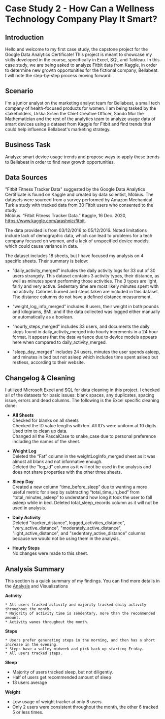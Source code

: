 # Case Study 2 - How Can a Wellness Technology Company Play It Smart?
## Introduction

Hello and welcome to my first case study, the capstone project for the Google Data Analytics Certificate! This project is meant to showcase my skills developed in the course, specifically in Excel, SQL and Tableau. In this case study, we are being asked to analyze Fitbit data from Kaggle, in order to determine new growth opportunities for the fictional company, Bellabeat. I will note the step-by-step process moving forward.

## Scenario
I'm a junior analyst on the marketing analyst team for Bellabeat, a small tech company of health-focused products for women. I am being tasked by the stakeholders, Urška Sršen the Chief Creative Officer, Sando Mur the Mathematician and the rest of the analytics team to analyze usage data of smart devices using a dataset from Kaggle for Fitbit and find trends that could help influence Bellabeat's marketing strategy.

## Business Task
Analyze smart device usage trends and propose ways to apply these trends to Bellabeat in order to find new growth opportunities.

## Data Sources

"Fitbit Fitness Tracker Data" suggested by the Google Data Analytics Certificate is found on Kaggle and created by data scientist, Möbius. The datasets were sourced from a survey performed by Amazon Mechanical Turk a study with tracked data from 30 Fitbit users who consented to the study.  
Möbius. “Fitbit Fitness Tracker Data.” Kaggle, 16 Dec. 2020, https://www.kaggle.com/arashnic/fitbit.

The data provided is from 03/12/2016 to 05/12/2016. Noted limitations include lack of demographic data, which can lead to problems for a tech company focused on women, and a lack of unspecified device models, which could cause variance in data.  

The dataset includes 18 sheets, but I have focused my analysis on 4 specific sheets. Their summary is below:

* "daily_activity_merged" includes the daily activity logs for 33 out of 30 users strangely. This dataset contains 3 activity types, their distance, as well as minutes spent performing those activities. The 3 types are light, fairly and very active. Sedentary time are most likely minutes spent with no activity. Calories burned and steps taken are included in this dataset. The distance columns do not have a defined distance measurement.

* "weight_log_info_merged" includes 8 users, their weight in both pounds and kilograms, BMI, and if the data collected was logged either manually or automatically as a boolean.

* "hourly_steps_merged" includes 33 users, and documents the daily steps found in daily_activity_merged into hourly increments in a 24 hour format. It appears that the data variance due to device models appears here when compared to daily_activity_merged.

* "sleep_day_merged" includes 24 users, minutes the user spends asleep, and minutes in bed but not asleep which includes time spent asleep but restless, according to their website.

## Changelog & Cleaning

I utilized Microsoft Excel and SQL for data cleaning in this project. I checked all of the datasets for basic issues: blank spaces, any duplicates, spacing issue, errors and dead columns. The following is the Excel specific cleaning done:

* **All Sheets**  
Checked for blanks on all sheets  
Checked the ID value lengths with len. All ID’s were uniform at 10 digits.   
Used trim to clean up data.  
Changed all the PascalCase to  snake_case due to personal preference including the names of the sheet.

* **Weight Log**  
Deleted the “Fat” column in the weightLogInfo_merged  sheet as it was almost all blank and not informative enough.  
Deleted the “log_id” column as it will not be used in the analysis and does not share properties with the other three sheets.

* **Sleep Day**  
Created a new column “time_before_sleep” due to wanting a more useful metric for sleep by subtracting “total_time_in_bed” from “total_minutes_asleep” to understand how long it took the user to fall asleep while in bed.
Deleted total_sleep_records column as it will not be used in analysis.

* **Daily Activity**  
Deleted "tracker_distance", logged_activities_distance", "very_active_distance", "moderately_active_distance", "light_active_distance", and "sedentary_active_distance" columns because we would not be using them in the analysis.

* **Hourly Steps**  
No changes were made to this sheet.


## Analysis Summary

This section is a quick summary of my findings. You can find more details in the [Analysis](https://github.com/stgordillo/google_data_analytics_case_study/blob/11236e367117afb9e66edc059004f178c51b0eb3/Analysis.md)  and Visualizations  

**Activity**

    * All users tracked activity and majority tracked daily activity throughout the month.
    * Majority of activity time is sendentary, more than the recommended amount.
    * Activity wanes throughout the month.

**Steps**

    * Users prefer generating steps in the morning, and then has a short increase in the evening.
    * Steps have a valley midweek and pick back up starting Friday.
    * All users tracked steps.

**Sleep**

  * Majority of users tracked sleep, but not diligently.
  * Half of users get recommended amount of sleep
  * 13 users average

**Weight**

  * Low usage of weight tracker at only 8 users.
  * Only 2 users were consistent throughout the month, the other 6 tracked 5 or less times.

